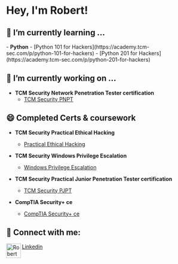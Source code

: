 
<h1> Hey,  I'm Robert! <br/><a href="https://github.com/robrn8r"></a></h1>

<h2> 🌱 I’m currently learning ...</h2>
- <b>Python</b>
  - [Python 101 for Hackers](https://academy.tcm-sec.com/p/python-101-for-hackers)
  - [Python 201 for Hackers](https://academy.tcm-sec.com/p/python-201-for-hackers)

<h2> 🔭 I’m currently working on ...</h2>

- <b>TCM Security Network Penetration Tester certification</b>
  - [TCM Security PNPT](https://certifications.tcm-sec.com/pnpt/)

<h2> 😄 Completed Certs & coursework</h2>

- <b> TCM Security Practical Ethical Hacking</b>
  - [Practical Ethical Hacking](https://academy.tcm-sec.com/p/practical-ethical-hacking-the-complete-course)

- <b>TCM Security Windows Privilege Escalation</b>
  - [Windows Privilege Escalation](https://academy.tcm-sec.com/p/windows-privilege-escalation-for-beginners)

- <b>TCM Security Practical Junior Penetration Tester certification</b>
  - [TCM Security PJPT](https://api.accredible.com/v1/frontend/credential_website_embed_image/certificate/83133853?key=5341a1d0a6662e0d63818abca14a8a9da7f98ecf5def57e478ad8bcaffa38a6e)

- <b> CompTIA Security+ ce </b>
  - [CompTIA Security+ ce](https://www.credly.com/badges/eeb42746-3292-4999-8e09-dea9b17ea3b5/public_url)


<h2> 🤳 Connect with me:</h2>

<img align="left" width="39" alt="Robert Moss | LinkedIn" src="https://github.com/robrn8r/robrn8r/assets/31335774/7fc9080f-32e5-4641-a8a5-0970e55cfc59" /> [Linkedin]



[linkedin]: https://www.linkedin.com/in/robertmoss10/
